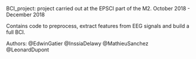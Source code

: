 BCI_project: project carried out at the EPSCI part of the M2.
October 2018 - December 2018

Contains code to preprocess, extract features from EEG signals and build a full BCI. 

Authors:
@EdwinGatier
@InssiaDelawy
@MathieuSanchez
@LeonardDupont
